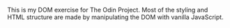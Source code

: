 This is my DOM exercise for The Odin Project. Most of the styling and HTML 
structure are made by manipulating the DOM with vanilla JavaScript. 
